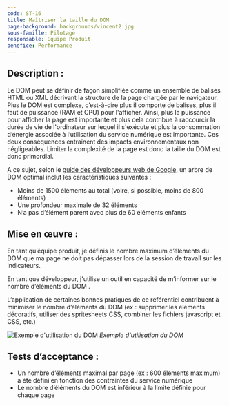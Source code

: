 ```yaml
---
code: ST-16
title: Maîtriser la taille du DOM
page-background: backgrounds/vincent2.jpg
sous-famille: Pilotage
responsable: Equipe Produit
benefice: Performance
---
```

## Description :

Le DOM peut se définir de façon simplifiée comme un ensemble de balises HTML ou XML décrivant la structure de la page chargée par le navigateur. Plus le DOM est complexe, c’est-à-dire plus il comporte de balises, plus il faut de puissance (RAM et CPU) pour l'afficher. Ainsi, plus la puissance pour afficher la page est importante et plus cela contribue à raccourcir la durée de vie de l'ordinateur sur lequel il s'exécute et plus la consommation d’énergie associée à l’utilisation du service numérique est importante. Ces deux conséquences entrainent des impacts environnementaux non négligeables. Limiter la complexité de la page est donc la taille du DOM est donc primordial.

A ce sujet, selon le [guide des développeurs web de Google](https://web.dev/dom-size/), un arbre de DOM optimal inclut les caractéristiques suivantes :

- Moins de 1500 éléments au total (voire, si possible, moins de 800 éléments)
- Une profondeur maximale de 32 éléments
- N’a pas d’élément parent avec plus de 60 éléments enfants

## Mise en œuvre :

En tant qu’équipe produit, je définis le nombre maximum d’éléments du DOM que ma page ne doit pas dépasser lors de la session de travail sur les indicateurs.

En tant que développeur, j'utilise un outil en capacité de m’informer sur le nombre d’éléments du DOM . 

L’application de certaines bonnes pratiques de ce référentiel contribuent à minimiser le nombre d’éléments du DOM (ex : supprimer les éléments décoratifs, utiliser des spritesheets CSS, combiner les fichiers javascript et CSS, etc.)


![Exemple d'utilisation du DOM](/img/exemple_d_utilisation_du_DOM.avif)
*Exemple d'utilisation du DOM*

## Tests d’acceptance :

- Un nombre d’éléments maximal par page (ex : 600 éléments maximum) a été défini en fonction des contraintes du service numérique
- Le nombre d’éléments du DOM est inférieur à la limite définie pour chaque page
